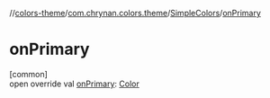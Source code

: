 //[colors-theme](../../../index.md)/[com.chrynan.colors.theme](../index.md)/[SimpleColors](index.md)/[onPrimary](on-primary.md)

# onPrimary

[common]\
open override val [onPrimary](on-primary.md): [Color](../../../../colors-core/colors-core/com.chrynan.colors/-color/index.md)
